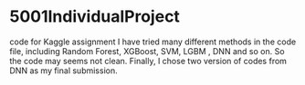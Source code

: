 # 5001IndividualProject
code for Kaggle assignment
I have tried many different methods in the code file, including Random Forest, XGBoost, SVM, LGBM , DNN and so on. So the code may seems not clean. Finally, I chose two version of codes from DNN as my final submission. 
